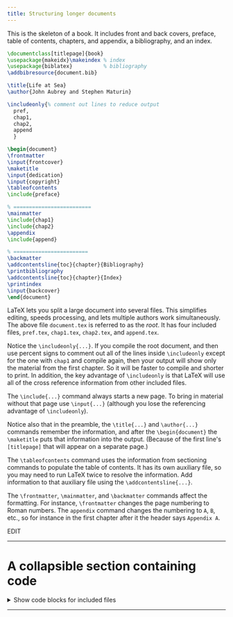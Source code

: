 ```yaml
---
title: Structuring longer documents
---
```


<script>
preincludes = {
 "pre0": {
    "pre1": "pref.tex",
    "pre2": "chap1.tex",
    "pre3": "chap2.tex",
    "pre4": "append.tex",
    "pre5": "frontcover.tex",
    "pre6": "dedication.tex",
    "pre7": "copyright.tex",
    "pre8": "backcover.tex",
   }
}
</script>

This is the skeleton of a book.
It includes front and back covers, preface, table of contents,
chapters, and appendix, a bibliography, and an index.

<!-- pre0 {% raw %} -->
```latex
\documentclass[titlepage]{book}
\usepackage{makeidx}\makeindex % index
\usepackage{biblatex}          % bibliography
\addbibresource{document.bib} 

\title{Life at Sea}
\author{John Aubrey and Stephen Maturin}

\includeonly{% comment out lines to reduce output
  pref,
  chap1,
  chap2,
  append
  }

\begin{document}
\frontmatter
\input{frontcover}
\maketitle
\input{dedication}
\input{copyright}
\tableofcontents
\include{preface}

% =========================
\mainmatter
\include{chap1}
\include{chap2}
\appendix
\include{append}

% ========================
\backmatter
\addcontentsline{toc}{chapter}{Bibliography}
\printbibliography
\addcontentsline{toc}{chapter}{Index}
\printindex
\input{backcover}
\end{document}
```
<!-- {% endraw %} -->

LaTeX lets you split a large document into several files.
This simplifies editing, speeds processing, and lets multiple authors work
simultaneously.
The above file `document.tex` is referred to as the *root*.
It has four included files, `pref.tex`, `chap1.tex`, `chap2.tex`,
and `append.tex`.

Notice the `\includeonly{...}`.
If you compile the root document, and then use percent signs to
comment out all of the lines inside `\includeonly`
except for the one with `chap1` and compile again,
then your output will show only the material from the first chapter.
So it will be faster to compile and shorter to print.
In addition, the key advantage of `\includeonly` is that LaTeX will
use all of the cross reference information from other
included files.

The `\include{...}` command always starts a new page.
To bring in material without that page use `\input{...}`
(although you lose the referencing advantage of `\includeonly`).

Notice also that
in the preamble, the `\title{...}` and `\author{...}` commands remember the
information, and after the `\begin{document}` the `\maketitle`
puts that information into the output.
(Because of the first line's `[titlepage]` that will appear on a
separate page.)

The `\tableofcontents` command uses the information from
sectioning commands to populate the table of contents.
It has its own auxiliary file, so you may need to run
LaTeX twice to resolve the information.
Add information to that auxiliary file using the
`\addcontentsline{...}`.

The `\frontmatter`, `\mainmatter`, and `\backmatter` commands
affect the formatting.
For instance, `\frontmatter` changes the page numbering to
Roman numbers.
The `appendix` command changes the numbering to `A`, `B`, etc.,
so for instance in the first chapter after it the header says `Appendix A`. 


EDIT

----


# A collapsible section containing code
<details>
<summary>Show code blocks for included files</summary>
  
    
    #### pref.tex
    <!-- pre1 {% raw %} -->
    ```latex
    \chapter*{Preface}
    The preface text.
    ```
    <!-- {% endraw %} -->
    
    #### chap1.tex
    <!-- pre2 {% raw %} -->
    ```latex
    \chapter{Introduction}
    The first chapter text.
    ```
    <!-- {% endraw %} -->
    
    #### chap2.tex
    <!-- pre3 {% raw %} -->
    ```latex
    \chapter{Something}
    The second chapter text.
    ```
    <!-- {% endraw %} -->
    
    ####  append.tex
    <!-- pre4 {% raw %} -->
    ```latex
    \chapter*{Appendix}
    The first appendix text.
    ```
    <!-- {% endraw %} -->
    
    #### frontcover.tex
    <!-- pre5 {% raw %} -->
    ```latex
    \begin{center}
    The front cover
    \end{center}
    ```
    <!-- {% endraw %} -->
    
    #### dedication.tex
    <!-- pre6 {% raw %} -->
    ```latex
    \begin{center}
    \large
    For \ldots
    \end{center}
    ```
    <!-- {% endraw %} -->
    
    #### copyright.tex
    <!-- pre7 {% raw %} -->
    ```latex
    \begin{center}
    Copyright 2020 learnlatex.
    \end{center}
    ```
    <!-- {% endraw %} -->
    
    #### backcover.tex
    <!-- pre8 {% raw %} -->
    ```latex
    \begin{center}
    The back cover
    \end{center}
    ```
    <!-- {% endraw %} -->


</details>

----

